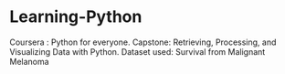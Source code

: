 # Learning-Python
Coursera : Python for everyone. Capstone: Retrieving, Processing, and Visualizing Data with Python. Dataset used: Survival from Malignant Melanoma
